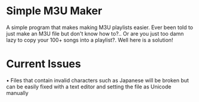 # Simple M3U Maker
A simple program that makes making M3U playlists easier. Ever been told to just make an M3U file but don't know how to?.. Or are you just too damn lazy to copy your 100+ songs into a playlist?. Well here is a solution!

<h1>Current Issues</h1>
• Files that contain invalid characters such as Japanese will be broken but can be easily fixed with a text editor and setting the file as Unicode manually
